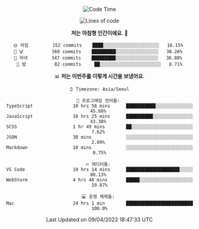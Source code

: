 <div align='center'>
 
<!--START_SECTION:waka-->
![Code Time](http://img.shields.io/badge/Code%20Time-1%2C336%20hrs%205%20mins-blue)

![Lines of code](https://img.shields.io/badge/%EC%A0%80%EB%8A%94%20%EC%97%AC%ED%83%9C%EA%B9%8C%EC%A7%80%20-97%20Thousand%20%EC%A4%84%EC%9D%98%20%EC%BD%94%EB%93%9C%EB%A5%BC%20%EC%9E%91%EC%84%B1%ED%96%88%EC%96%B4%EC%9A%94.-blue)

**저는 아침형 인간이에요. 🐤** 

```text
🌞 아침         152 commits    ████░░░░░░░░░░░░░░░░░░░░░   16.15% 
🌆 낮　         360 commits    █████████░░░░░░░░░░░░░░░░   38.26% 
🌃 저녁         347 commits    █████████░░░░░░░░░░░░░░░░   36.88% 
🌙 밤　         82 commits     ██░░░░░░░░░░░░░░░░░░░░░░░   8.71%

```


📊 **저는 이번주를 이렇게 시간을 보냈어요.** 

```text
⌚︎ Timezone: Asia/Seoul

💬 프로그래밍 언어들: 
TypeScript               10 hrs 58 mins      ███████████░░░░░░░░░░░░░░   45.68% 
JavaScript               10 hrs 25 mins      ██████████░░░░░░░░░░░░░░░   43.38% 
SCSS                     1 hr 49 mins        ██░░░░░░░░░░░░░░░░░░░░░░░   7.62% 
JSON                     30 mins             ░░░░░░░░░░░░░░░░░░░░░░░░░   2.09% 
Markdown                 10 mins             ░░░░░░░░░░░░░░░░░░░░░░░░░   0.75%

🔥 에디터들: 
VS Code                  19 hrs 14 mins      ████████████████████░░░░░   80.13% 
WebStorm                 4 hrs 46 mins       █████░░░░░░░░░░░░░░░░░░░░   19.87%

💻 운영 체제들: 
Mac                      24 hrs 1 min        █████████████████████████   100.0%

```


 Last Updated on 09/04/2022 18:47:33 UTC
<!--END_SECTION:waka-->
 </div>
<!---
Emewjin/Emewjin is a ✨ special ✨ repository because its `README.md` (this file) appears on your GitHub profile.
You can click the Preview link to take a look at your changes.
--->
